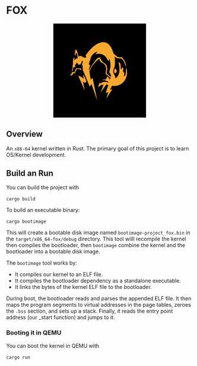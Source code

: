 # FOX
<div style="text-align:center;">
    <img src="images/fox.jpg" alt="alt text" width="250"/>
</div>

## Overview

An `x86-64` kernel written in Rust. The primary goal of this project is to learn OS/Kernel development.

## Build an Run

You can build the project with

```shell
cargo build
```

To build an executable binary:

```shell
cargo bootimage
```

This will create a bootable disk image named `bootimage-project_fox.bin` in the `target/x86_64-fox/debug` directory. This tool willl recompile the kernel then compiles the bootloader, then `bootimage` combine the kernel and the bootloader into a bootable disk image.

The `bootimage` tool works by:

* It compiles our kernel to an ELF file.
* It compiles the bootloader dependency as a standalone executable.
* It links the bytes of the kernel ELF file to the bootloader.

During boot, the bootloader reads and parses the appended ELF file. It then maps the program segments to virtual addresses in the page tables, zeroes the `.bss` section, and sets up a stack. Finally, it reads the entry point address (our _start function) and jumps to it.

### Booting it in QEMU

You can boot the kernel in QEMU with

```shell
cargo run
```